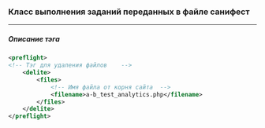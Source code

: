 ### Класс  выполнения заданий переданных в файле санифест
***
##### Описание тэга <PREFLIGHT />
```xml
<preflight>
<!-- Тэг для удаления файлов    -->
    <delite>
        <files>
            <!-- Имя файла от корня сайта  -->
            <filename>a-b_test_analytics.php</filename>
        </files>
    </delite>
</preflight>
```
